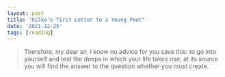 ```yaml
---
layout: post
title: "Rilke's first Letter to a Young Poet"
date: '2021-12-25'
tags: [reading]
---
```


<object data="{{ site.url }}{{ site.baseurl }}/_assets/rilke.pdf" width="1000" height="1000" type="application/pdf"></object>

<blockquote>Therefore, my dear sir, I know no advice for you save this: to go into yourself and test the deeps in which your life takes rise; at its source you will find the answer to the question whether you <em>must</em> create.</blockquote>